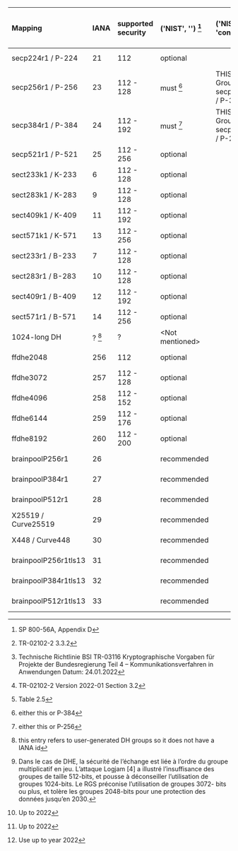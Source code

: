 | Mapping              | IANA      | supported security | ('NIST', '')            [^1] | ('NIST', 'condition')            | ('BSI', 'Federal applications')  [^2] [^4] | ('BSI', 'Customer-facing') [^5]  | ('BSI', 'Conditions')       | ('ANSSI', '')       [^3] | ('MOZILLA (+AgID)', 'Modern') | ('MOZILLA (+AgID)', 'Intermediate') | ('MOZILLA (+AgID)', 'Old') |
| :------------------- | :-------- | :----------------- | :--------------------------- | :------------------------------- | :----------------------------------------- | :------------------------------- | :-------------------------- | :----------------------- | :---------------------------- | :---------------------------------- | :------------------------- |
| secp224r1 / P-224    | 21        | 112                | optional                     |                                  | \<Not mentioned\>                          | \<Not mentioned\>                |                             | must not                 | not recommended               | not recommended                     | not recommended            |
| secp256r1 / P-256    | 23        | 112 - 128          | must            [^6]         | THIS or Groups secp384r1 / P-384 | must                                       | recommended                      |                             | recommended              | recommended                   | recommended                         | recommended                |
| secp384r1 / P-384    | 24        | 112 - 192          | must            [^7]         | THIS or Groups secp256r1 / P-256 | recommended                                | recommended                      |                             | recommended              | recommended                   | recommended                         | recommended                |
| secp521r1 / P-521    | 25        | 112 - 256          | optional                     |                                  | recommended                                | recommended                      |                             | recommended              | not recommended               | not recommended                     | not recommended            |
| sect233k1 / K-233    | 6         | 112 - 128          | optional                     |                                  |                                            | \<Not mentioned\>                |                             | must not                 | not recommended               | not recommended                     | not recommended            |
| sect283k1 / K-283    | 9         | 112 - 128          | optional                     |                                  |                                            | \<Not mentioned\>                |                             | must not                 | not recommended               | not recommended                     | not recommended            |
| sect409k1 / K-409    | 11        | 112 - 192          | optional                     |                                  |                                            | \<Not mentioned\>                |                             | must not                 | not recommended               | not recommended                     | not recommended            |
| sect571k1 / K-571    | 13        | 112 - 256          | optional                     |                                  |                                            | \<Not mentioned\>                |                             | must not                 | not recommended               | not recommended                     | not recommended            |
| sect233r1 / B-233    | 7         | 112 - 128          | optional                     |                                  |                                            | \<Not mentioned\>                |                             | must not                 | not recommended               | not recommended                     | not recommended            |
| sect283r1 / B-283    | 10        | 112 - 128          | optional                     |                                  |                                            | \<Not mentioned\>                |                             | must not                 | not recommended               | not recommended                     | not recommended            |
| sect409r1 / B-409    | 12        | 112 - 192          | optional                     |                                  |                                            | \<Not mentioned\>                |                             | must not                 | not recommended               | not recommended                     | not recommended            |
| sect571r1 / B-571    | 14        | 112 - 256          | optional                     |                                  |                                            | \<Not mentioned\>                |                             | must not                 | not recommended               | not recommended                     | not recommended            |
| 1024-long DH         | ?    [^8] | ?                  | \<Not mentioned\>            |                                  |                                            | \<Not mentioned\>                |                             | must not    [^9]         | not recommended               | not recommended                     | recommended                |
| ffdhe2048            | 256       | 112                | optional                     |                                  | recommended                     [^10]      | recommended                [^11] | YEAR 2022             [^12] | optional                 | not recommended               | recommended                         | not recommended            |
| ffdhe3072            | 257       | 112 - 128          | optional                     |                                  | recommended                                | recommended                      |                             | optional                 | not recommended               | not recommended                     | not recommended            |
| ffdhe4096            | 258       | 112 - 152          | optional                     |                                  | recommended                                | recommended                      |                             | optional                 | not recommended               | not recommended                     | not recommended            |
| ffdhe6144            | 259       | 112 - 176          | optional                     |                                  |                                            | \<Not mentioned\>                |                             | optional                 | not recommended               | not recommended                     | not recommended            |
| ffdhe8192            | 260       | 112 - 200          | optional                     |                                  |                                            | \<Not mentioned\>                |                             | optional                 | not recommended               | not recommended                     | not recommended            |
| brainpoolP256r1      | 26        |                    | recommended                  |                                  | must                                       | recommended                      |                             | optional                 | not recommended               | not recommended                     | not recommended            |
| brainpoolP384r1      | 27        |                    | recommended                  |                                  | recommended                                | recommended                      |                             | optional                 | not recommended               | not recommended                     | not recommended            |
| brainpoolP512r1      | 28        |                    | recommended                  |                                  | recommended                                | recommended                      |                             | optional                 | not recommended               | not recommended                     | not recommended            |
| X25519 / Curve25519  | 29        |                    | recommended                  |                                  |                                            | \<Not mentioned\>                |                             | optional                 | recommended                   | recommended                         | recommended                |
| X448 / Curve448      | 30        |                    | recommended                  |                                  |                                            | \<Not mentioned\>                |                             | optional                 | not recommended               | not recommended                     | not recommended            |
| brainpoolP256r1tls13 | 31        |                    | recommended                  |                                  | must                                       | recommended                      |                             | optional                 | not recommended               | not recommended                     | not recommended            |
| brainpoolP384r1tls13 | 32        |                    | recommended                  |                                  | recommended                                | recommended                      |                             | optional                 | not recommended               | not recommended                     | not recommended            |
| brainpoolP512r1tls13 | 33        |                    | recommended                  |                                  | recommended                                | recommended                      |                             | optional                 | not recommended               | not recommended                     | not recommended            |

[^1]: SP 800-56A, Appendix D
[^2]: TR-02102-2 3.3.2
[^3]: Table 2.5
[^4]: Technische Richtlinie BSI TR-03116
    Kryptographische Vorgaben für Projekte der Bundesregierung Teil 4 – Kommunikationsverfahren in Anwendungen
    Datum: 24.01.2022
[^5]: TR-02102-2 Version 2022-01 Section 3.2
[^6]: either this or P-384
[^7]: either this or P-256
[^8]: this entry refers to user-generated DH groups so it does not have a IANA id
[^9]: Dans le cas de DHE, la sécurité de l’échange est liée à l’ordre du groupe multiplicatif en
    jeu. L’attaque Logjam [4] a illustré l’insuffisance des groupes de taille 512-bits, et pousse à
    déconseiller l’utilisation de groupes 1024-bits. Le RGS préconise l’utilisation de groupes 3072-
    bits ou plus, et tolère les groupes 2048-bits pour une protection des données jusqu’en 2030.
[^10]: Up to 2022
[^11]: Up to 2022
[^12]: Use up to year 2022
